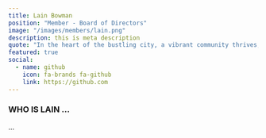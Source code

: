 ```yaml
---
title: Lain Bowman
position: "Member - Board of Directors"
image: "/images/members/lain.png"
description: this is meta description
quote: "In the heart of the bustling city, a vibrant community thrives, filled with creativity and innovation. The streets are alive with the sounds of laughter and the aroma of delicious food wafting through the air."
featured: true
social:
  - name: github
    icon: fa-brands fa-github
    link: https://github.com
---
```


### WHO IS LAIN ...

...